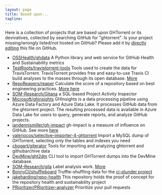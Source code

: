 ```yaml
---
layout: page
title: Based upon...
tagline:
---
```


Here is a collection of projects that are based upon GHTorrent or its
devivatives, collected by searching GitHub for "ghtorrent". Is your
project missing/wrongly listed/not hosted on GitHub? Please add it by
[directly editing](https://github.com/ghtorrent/ghtorrent.org/edit/master/basedupon.md) this file on GitHub.

* [OSSHealth/ghdata](https://github.com/OSSHealth/ghdata) A Python library and web service for GitHub Health and Sustainability metrics
* [TestRoots/travistorrent-tools](https://github.com/TestRoots/travistorrent-tools) Tools used to create the data for TravisTorrent. TravisTorrent provides free and easy-to-use Travis CI build analyses to the masses through its open database. [More](http://travistorrent.testroots.org)
* [RepoReapers/reaper](https://github.com/RepoReapers/reaper) Calculate the score of a repository based on best engineering practices. [More here](https://reporeapers.github.io/)
* [SOM-Research/Gitana](https://github.com/SOM-Research/Gitana) a SQL-based Project Activity Inspector
* [Microsoft/ghinsights](Microsoft/ghinsights) GHInsights is a data processing pipeline using Azure Data Factory and Azure Data Lake. It processes GitHub data from the ghtorrent project. The resulting processed data is available in Azure Data Lake for users to query, generate reports, and analyze GitHub projects.
* [iandennismiller/gh-impact](https://github.com/iandennismiller/gh-impact) gh-impact is a measure of influence on GitHub. See more [here](http://www.gh-impact.com)
* [valeriocos/selective-importer-4-ghtorrent](https://github.com/valeriocos/selective-importer-4-ghtorrent) Import a MySQL dump of GHTorrent, selecting only the tables and indexes you need
* [cbogart/giterator](https://github.com/cbogart/giterator) Tools for importing and analyzing ghtorrent and githubarchive data
* [DevMine/ght2dm](https://github.com/DevMine/ght2dm) CLI tool to import GHTorrent dumps into the DevMine database.
* [SOM-Research/gila](https://github.com/SOM-Research/gila) Label analysis work. [More](http://som-research.uoc.edu/tools/gila/)
* [BonnyCI/shuffleboard](https://github.com/BonnyCI/shuffleboard) Truffle-shuffling data for the [ci-plunder project](https://github.com/BonnyCI/ci-plunder)
* [jakeharding/repo-health](https://github.com/jakeharding/repo-health) This repository holds the proof of concept for the repository health and sustainability project
* [PRioritizer/PRioritizer-analyzer](https://github.com/PRioritizer/PRioritizer-analyzer) Prioritize your pull requests
